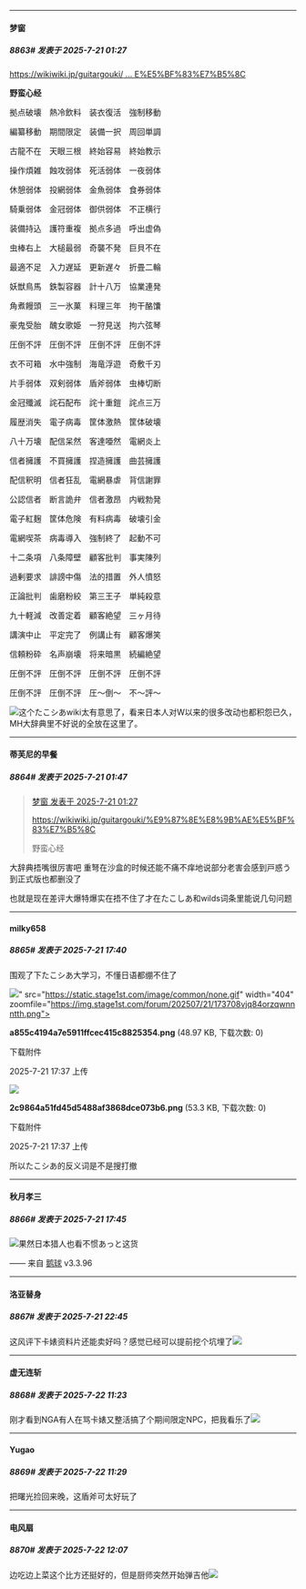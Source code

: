 ﻿
*****

####  梦窗  
##### 8863#       发表于 2025-7-21 01:27

[https://wikiwiki.jp/guitargouki/ ... E%E5%BF%83%E7%B5%8C](https://wikiwiki.jp/guitargouki/%E9%87%8E%E8%9B%AE%E5%BF%83%E7%B5%8C)

<strong>野蛮心经</strong>

拠点破壊　熱冷飲料　装衣復活　強制移動

編纂移動　期間限定　装備一択　周回単調

古龍不在　天眼三根　終始容易　終始教示

操作煩雑　蝕攻弱体　死活弱体　一夜弱体

休憩弱体　投網弱体　金魚弱体　食券弱体

騎乗弱体　金冠弱体　御供弱体　不正横行

装備持込　護符重複　拠点多過　呼出虚偽

虫棒右上　大槌最弱　奇襲不発　巨貝不在

最適不足　入力遅延　更新遅々　折畳二輪

妖獣鳥馬　鉄製容器　計十八万　協業連発

角煮饅頭　三一氷菓　料理三年　拘干酪馕

豪鬼受胎　醜女歌姫　一狩見送　拘六弦琴

圧倒不評　圧倒不評　圧倒不評　圧倒不評

衣不可箱　水中強制　海竜浮遊　奇敷千刃

片手弱体　双剣弱体　盾斧弱体　虫棒切断

金冠殲滅　詫石配布　詫十重鎧　詫点三万

履歴消失　電子病毒　筐体激熱　筐体破壊

八十万壊　配信呆然　客達唖然　電網炎上

信者擁護　不買擁護　捏造擁護　曲芸擁護　

配信釈明　信者狂乱　電網暴虐　背信謝罪

公認信者　断言詭弁　信者激昂　内戦勃発

電子紅麹　筐体危険　有料病毒　破壊引金

電網喫茶　病毒導入　強制終了　起動不可

十二条項　八条障壁　顧客批判　事実陳列

過剰要求　誹謗中傷　法的措置　外人憤怒

正論批判　歯磨粉絞　第三王子　単純殺意

九十軽減　改善定着　顧客絶望　三ヶ月待

講演中止　平定完了　例講止有　顧客爆笑

信頼粉砕　名声崩壊　将来暗黒　続編絶望

圧倒不評　圧倒不評　圧倒不評　圧倒不評

圧倒不評　圧倒不評　圧～倒～　不～評～

<img src="https://static.stage1st.com/image/smiley/face2017/068.png" referrerpolicy="no-referrer">这个たこシあwiki太有意思了，看来日本人对W以来的很多改动也都积怨已久，MH大辞典里不好说的全放在这里了。


*****

####  蒂芙尼的早餐  
##### 8864#       发表于 2025-7-21 01:47

<blockquote><a href="httphttps://stage1st.com/2b/forum.php?mod=redirect&amp;goto=findpost&amp;pid=68129838&amp;ptid=2163356" target="_blank">梦窗 发表于 2025-7-21 01:27</a>

https://wikiwiki.jp/guitargouki/%E9%87%8E%E8%9B%AE%E5%BF%83%E7%B5%8C

野蛮心经</blockquote>
大辞典捂嘴很厉害吧 重弩在沙盒的时候还能不痛不痒地说部分老害会感到戸惑う 到正式版也都删没了 

也就是现在差评大爆特爆实在捂不住了才在たこしあ和wilds词条里能说几句问题 


*****

####  milky658  
##### 8865#       发表于 2025-7-21 17:40

围观了下たこシあ大学习，不懂日语都绷不住了

<img src="https://img.stage1st.com/forum/202507/21/173708vjq84orzqwnnntth.png" referrerpolicy="no-referrer">" src="https://static.stage1st.com/image/common/none.gif" width="404" zoomfile="https://img.stage1st.com/forum/202507/21/173708vjq84orzqwnnntth.png">

<strong>a855c4194a7e5911ffcec415c8825354.png</strong> (48.97 KB, 下载次数: 0)

下载附件

2025-7-21 17:37 上传

<img src="https://img.stage1st.com/forum/202507/21/173715jwcmczehccz4vzmh.png" referrerpolicy="no-referrer">

<strong>2c9864a51fd45d5488af3868dce073b6.png</strong> (53.3 KB, 下载次数: 0)

下载附件

2025-7-21 17:37 上传

所以たこシあ的反义词是不是搜打撤


*****

####  秋月孝三  
##### 8866#       发表于 2025-7-21 17:45

<img src="https://static.stage1st.com/image/smiley/face2017/037.png" referrerpolicy="no-referrer">果然日本猎人也看不惯あっと这货

—— 来自 [鹅球](https://www.pgyer.com/GcUxKd4w) v3.3.96


*****

####  洛亚替身  
##### 8867#       发表于 2025-7-21 22:45

这风评下卡婊资料片还能卖好吗？感觉已经可以提前挖个坑埋了<img src="https://static.stage1st.com/image/smiley/face2017/067.png" referrerpolicy="no-referrer">


*****

####  虚无连斩  
##### 8868#       发表于 2025-7-22 11:23

刚才看到NGA有人在骂卡婊又整活搞了个期间限定NPC，把我看乐了<img src="https://static.stage1st.com/image/smiley/face2017/066.png" referrerpolicy="no-referrer">


*****

####  Yugao  
##### 8869#       发表于 2025-7-22 11:29

把曙光捡回来晚，这盾斧可太好玩了


*****

####  电风扇  
##### 8870#       发表于 2025-7-22 12:07

边吃边上菜这个比方还挺好的，但是厨师突然开始弹吉他<img src="https://static.stage1st.com/image/smiley/face2017/066.png" referrerpolicy="no-referrer">

